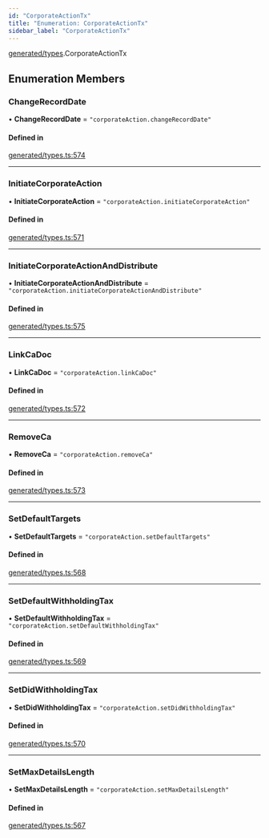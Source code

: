 ```yaml
---
id: "CorporateActionTx"
title: "Enumeration: CorporateActionTx"
sidebar_label: "CorporateActionTx"
---
```


[generated/types](../../../../modules/Generated/Types/Types.md).CorporateActionTx

## Enumeration Members

### ChangeRecordDate

• **ChangeRecordDate** = ``"corporateAction.changeRecordDate"``

#### Defined in

[generated/types.ts:574](https://github.com/PolymeshAssociation/polymesh-sdk/blob/adcc38781/src/generated/types.ts#L574)

___

### InitiateCorporateAction

• **InitiateCorporateAction** = ``"corporateAction.initiateCorporateAction"``

#### Defined in

[generated/types.ts:571](https://github.com/PolymeshAssociation/polymesh-sdk/blob/adcc38781/src/generated/types.ts#L571)

___

### InitiateCorporateActionAndDistribute

• **InitiateCorporateActionAndDistribute** = ``"corporateAction.initiateCorporateActionAndDistribute"``

#### Defined in

[generated/types.ts:575](https://github.com/PolymeshAssociation/polymesh-sdk/blob/adcc38781/src/generated/types.ts#L575)

___

### LinkCaDoc

• **LinkCaDoc** = ``"corporateAction.linkCaDoc"``

#### Defined in

[generated/types.ts:572](https://github.com/PolymeshAssociation/polymesh-sdk/blob/adcc38781/src/generated/types.ts#L572)

___

### RemoveCa

• **RemoveCa** = ``"corporateAction.removeCa"``

#### Defined in

[generated/types.ts:573](https://github.com/PolymeshAssociation/polymesh-sdk/blob/adcc38781/src/generated/types.ts#L573)

___

### SetDefaultTargets

• **SetDefaultTargets** = ``"corporateAction.setDefaultTargets"``

#### Defined in

[generated/types.ts:568](https://github.com/PolymeshAssociation/polymesh-sdk/blob/adcc38781/src/generated/types.ts#L568)

___

### SetDefaultWithholdingTax

• **SetDefaultWithholdingTax** = ``"corporateAction.setDefaultWithholdingTax"``

#### Defined in

[generated/types.ts:569](https://github.com/PolymeshAssociation/polymesh-sdk/blob/adcc38781/src/generated/types.ts#L569)

___

### SetDidWithholdingTax

• **SetDidWithholdingTax** = ``"corporateAction.setDidWithholdingTax"``

#### Defined in

[generated/types.ts:570](https://github.com/PolymeshAssociation/polymesh-sdk/blob/adcc38781/src/generated/types.ts#L570)

___

### SetMaxDetailsLength

• **SetMaxDetailsLength** = ``"corporateAction.setMaxDetailsLength"``

#### Defined in

[generated/types.ts:567](https://github.com/PolymeshAssociation/polymesh-sdk/blob/adcc38781/src/generated/types.ts#L567)
